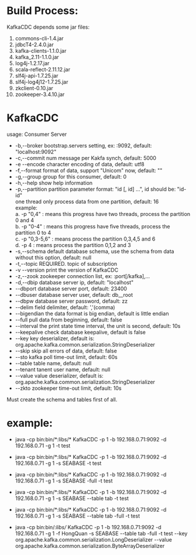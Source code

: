 # Build Process:
KafkaCDC depends some jar files:
1. commons-cli-1.4.jar
2. jdbcT4-2.4.0.jar
3. kafka-clients-1.1.0.jar
4. kafka_2.11-1.1.0.jar
5. log4j-1.2.17.jar
6. scala-reflect-2.11.12.jar
7. slf4j-api-1.7.25.jar
8. slf4j-log4j12-1.7.25.jar
9. zkclient-0.10.jar
10. zookeeper-3.4.10.jar

# KafkaCDC
usage: Consumer Server
* -b,--broker <arg>      bootstrap.servers setting, ex: <node>:9092, default: "localhost:9092"
* -c,--commit <arg>      num message per Kakfa synch, default: 5000
* -e --encode <arg>      character encoding of data, default: utf8
* -f,--format <arg>      format of data, support "Unicom" now, default: ""
* -g,--group <arg>       group for this consumer, default: 0
* -h,--help              show help information
* -p,--partition <arg>   partition parameter format: "id [, id] ...", id should be: "id-id"<br>                        one thread only process data from one partition, default: 16<br/>                        example:<br>			 a. -p "0,4" : means this progress have two threads, process the partition 0 and 4<br>			 b. -p "0-4" : means this progress have five threads, process the partition 0 to 4<br>			 c. -p "0,3-5,6" : means process the partition 0,3,4,5 and 6<br>			 d. -p 4 : means process the partition 0,1,2 and 3
* -s,--schema <arg>      default database schema, use the schema from data without this option, default: null
* -t,--topic <arg>       REQUIRED. topic of subscription
* -v --version           print the version of KafkaCDC
* -z,--zook <arg>        zookeeper connection list, ex: <node>:port[/kafka],...
* -d,--dbip <arg>        database server ip, default: "localhost"
*    --dbport <arg>      database server port, default: 23400
*    --dbuser <arg>      database server user, default: db__root
*    --dbpw <arg>        database server password, default: zz
*    --delim <arg>       field delimiter, default: ','(comma)
*    --bigendian         the data format is big endian, default is little endian
*    --full              pull data from beginning, default: false
*    --interval <arg>    the print state time interval, the unit is second, default: 10s
*    --keepalive         check database keepalive, default is false
*    --key <arg>         key deserializer, default is: org.apache.kafka.common.serialization.StringDeserializer
*    --skip              skip all errors of data, default: false
*    --sto <arg>         kafka poll time-out limit, default: 60s
*    --table <arg>       table name, default: null
*    --tenant <arg>      tanent user name, default: null
*    --value <arg>       value  deserializer, default is: org.apache.kafka.common.serialization.StringDeserializer
*    --zkto <arg>        zookeeper time-out limit, default: 10s

Must create the schema and tables first of all.
# example:
* java -cp bin:bin/\*:libs/\* KafkaCDC -p 1 -b 192.168.0.71:9092 -d 192.168.0.71 -g 1 -t test

* java -cp bin:bin/\*:libs/\* KafkaCDC -p 1 -b 192.168.0.71:9092 -d 192.168.0.71 -g 1 -s SEABASE -t test
* java -cp bin:bin/\*:libs/\* KafkaCDC -p 1 -b 192.168.0.71:9092 -d 192.168.0.71 -g 1 -s SEABASE -full -t test

* java -cp bin:bin/\*:libs/\* KafkaCDC -p 1 -b 192.168.0.71:9092 -d 192.168.0.71 -g 1 -s SEABASE --table tab -t test
* java -cp bin:bin/\*:libs/\* KafkaCDC -p 1 -b 192.168.0.71:9092 -d 192.168.0.71 -g 1 -s SEABASE --table tab -full -t test
* java -cp bin:bin/*:libs/* KafkaCDC -p 1 -b 192.168.0.71:9092 -d 192.168.0.71 -g 1 -f HongQuan -s SEABASE --table tab -full -t test --key org.apache.kafka.common.serialization.LongDeserializer --value org.apache.kafka.common.serialization.ByteArrayDeserializer